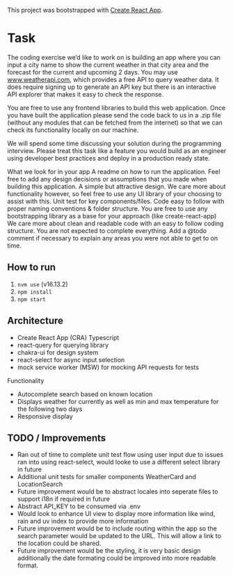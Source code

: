 This project was bootstrapped with
[Create React App](https://github.com/facebook/create-react-app).

# Task
The coding exercise we’d like to work on is building an app where you can input a city name to show the current weather in that city area and the forecast for the current and upcoming 2 days. You may use www.weatherapi.com, which provides a free API to query weather data. It does require signing up to generate an API key but there is an interactive API explorer that makes it easy to check the response. 

You are free to use any frontend libraries to build this web application. Once you have built the application please send the code back to us in a .zip file (without any modules that can be fetched from the internet) so that we can check its functionality locally on our machine. 

We will spend some time discussing your solution during the programming interview. Please treat this task like a feature you would build as an engineer using developer best practices and deploy in a production ready state.

What we look for in your app
A readme on how to run the application. Feel free to add any design decisions or assumptions that you made when building this application. 
A simple but attractive design. We care more about functionality however, so feel free to use any UI library of your choosing to assist with this.
Unit test for key components/files.
Code easy to follow with proper naming conventions & folder structure. You are free to use any bootstrapping library as a base for your approach (like create-react-app)
We care more about clean and readable code with an easy to follow coding structure. You are not expected to complete everything. Add a @todo comment if necessary to explain any areas you were not able to get to on time.  

## How to run 
1. `nvm use` (v16.13.2)
2. `npm install`
3. `npm start`

## Architecture
- Create React App (CRA) Typescript
- react-query for querying library
- chakra-ui for design system 
- react-select for async input selection
- mock service worker (MSW) for mocking API requests for tests

Functionality
- Autocomplete search based on known location
- Displays weather for currently as well as min and max temperature for the following two days
- Responsive display

## TODO / Improvements
- Ran out of time to complete unit test flow using user input due to issues ran into using react-select, would looke to use a different select library in future
- Additional unit tests for smaller components WeatherCard and LocationSearch
- Future improvement would be to abstract locales into seperate files to support i18n if required in future
- Abstract API_KEY to be consumed via .env
- Would look to enhance UI view to display more information like wind, rain and uv index to provide more information
- Future improvement would be to include routing within the app so the search parameter would be updated to the URL. This will allow a link to the location could be shared.
- Future improvement would be the styling, it is very basic design additionally the date formating could be improved into more readable format.